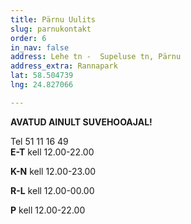 ```yaml
---
title: Pärnu Uulits
slug: parnukontakt
order: 6
in_nav: false
address: Lehe tn -  Supeluse tn, Pärnu
address_extra: Rannapark
lat: 58.504739
lng: 24.827066

---
```

**AVATUD AINULT SUVEHOOAJAL!**

Tel 51 11 16 49  
**E-T** kell 12.00-22.00

**K-N** kell 12.00-23.00

**R-L** kell 12.00-00.00

**P** kell 12.00-22.00